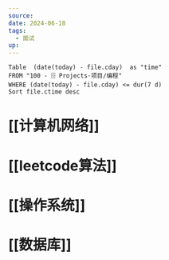 ```yaml
---
source: 
date: 2024-06-18
tags:
  - 面试
up:
---
```

```dataview
Table  (date(today) - file.cday)  as "time"
FROM "100 - 🗄 Projects·项目/编程"
WHERE (date(today) - file.cday) <= dur(7 d)
Sort file.ctime desc
```

# [[计算机网络]]

# [[leetcode算法]]

# [[操作系统]]

# [[数据库]]

